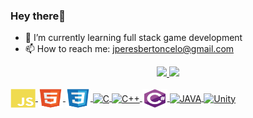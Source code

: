### Hey there👋

- 🌱 I’m currently learning full stack game development
- 📫 How to reach me: jperesbertoncelo@gmail.com


<div align="center">
  <a href="https://github.com/joaobertoncelo">
  <img height="180em" src="https://github-readme-stats.vercel.app/api?username=joaobertoncelo&show_icons=true&theme=tokyonight&include_all_commits=true&count_private=true"/>
  <img height="180em" src="https://github-readme-stats.vercel.app/api/top-langs/?username=joaobertoncelo&layout=compact&langs_count=7&theme=tokyonight"/>
</div>
<div style="display: inline_block"><br>
  <img align="center" alt="Js" height="30" width="40" src="https://raw.githubusercontent.com/devicons/devicon/master/icons/javascript/javascript-plain.svg">
  <img align="center" alt="HTML" height="30" width="40" src="https://raw.githubusercontent.com/devicons/devicon/master/icons/html5/html5-original.svg">
  <img align="center" alt="CSS" height="30" width="40" src="https://raw.githubusercontent.com/devicons/devicon/master/icons/css3/css3-original.svg">
  <img align="center" alt="C" height="30" width="40" src="https://cdn.jsdelivr.net/gh/devicons/devicon/icons/c/c-original.svg" />
  <img align="center" alt="C++" height="30" width="40" src="https://cdn.jsdelivr.net/gh/devicons/devicon/icons/cplusplus/cplusplus-original.svg" />
  <img align="center" alt="Csharp" height="30" width="40" src="https://raw.githubusercontent.com/devicons/devicon/master/icons/csharp/csharp-original.svg">
  <img align="center" alt="JAVA" height="30" width="40"src="https://cdn.jsdelivr.net/gh/devicons/devicon/icons/java/java-original.svg" />
  <img align="center" alt="Unity" height="30" width="40" src="https://cdn.jsdelivr.net/gh/devicons/devicon/icons/unity/unity-original.svg" />
</div>

<!--

Here are some ideas to get you started:

- 🔭 I’m currently working on full-stack game developing
- 👯 I’m looking to collaborate on ...
- 🤔 I’m looking for help with ...
- 💬 Ask me about ...
- 😄 Pronouns: ...
- ⚡ Fun fact: ...
-->
